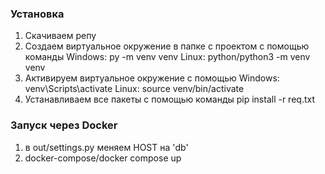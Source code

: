 
### Установка
1. Скачиваем репу
2. Создаем виртуальное окружение в папке с проектом с помощью команды
  Windows: py -m venv venv
  Linux: python/python3 -m venv venv
3. Активируем виртуальное окружение с помощью
     Windows: venv\Scripts\activate
     Linux: source venv/bin/activate
4. Устанавливаем все пакеты с помощью команды pip install -r req.txt

### Запуск через Docker 
1. в out/settings.py меняем HOST на 'db'
2. docker-compose/docker compose up
